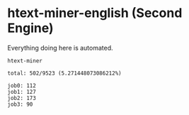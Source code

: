 # htext-miner-english (Second Engine)

Everything doing here is automated.

```
htext-miner

total: 502/9523 (5.271448073086212%)

job0: 112
job1: 127
job2: 173
job3: 90
```